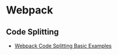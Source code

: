 # Webpack

## Code Splitting

- [Webpack Code Splitting Basic Examples](https://github.com/webpack/webpack.js.org/issues/1333)
